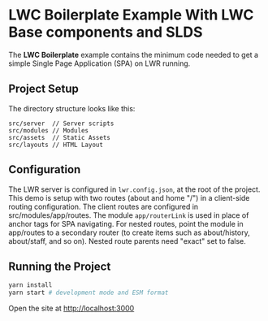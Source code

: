 # LWC Boilerplate Example With LWC Base components and SLDS

The **LWC Boilerplate** example contains the minimum code needed to get a simple Single Page Application (SPA) on LWR running.

## Project Setup

The directory structure looks like this:

```
src/server  // Server scripts
src/modules // Modules
src/assets  // Static Assets
src/layouts // HTML Layout
```

## Configuration

The LWR server is configured in `lwr.config.json`, at the root of the project. This demo is setup with two routes (about and home "/") in a client-side routing configuration. The client routes are configured in src/modules/app/routes. The module ``app/routerLink`` is used in place of anchor tags for SPA navigating. For nested routes, point the module in app/routes to a secondary router (to create items such as about/history, about/staff, and so on). Nested route parents need "exact" set to false.

## Running the Project

```bash
yarn install
yarn start # development mode and ESM format
```

Open the site at [http://localhost:3000](http://localhost:3000)
